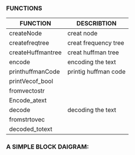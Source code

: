 ### __FUNCTIONS__

FUNCTION | DESCRIBTION
--------- | ------------
createNode | creat node
createfreqtree | creat frequency tree
createHuffmantree | creat huffman tree 
encode | encoding the text 
printhuffmanCode | printig huffman code 
printVecof_bool  |
fromvectostr  |
Encode_atext  |
decode   | decoding the text 
fromstrtovec |
decoded_totext|



### __A SIMPLE BLOCK DAIGRAM:__
![]()